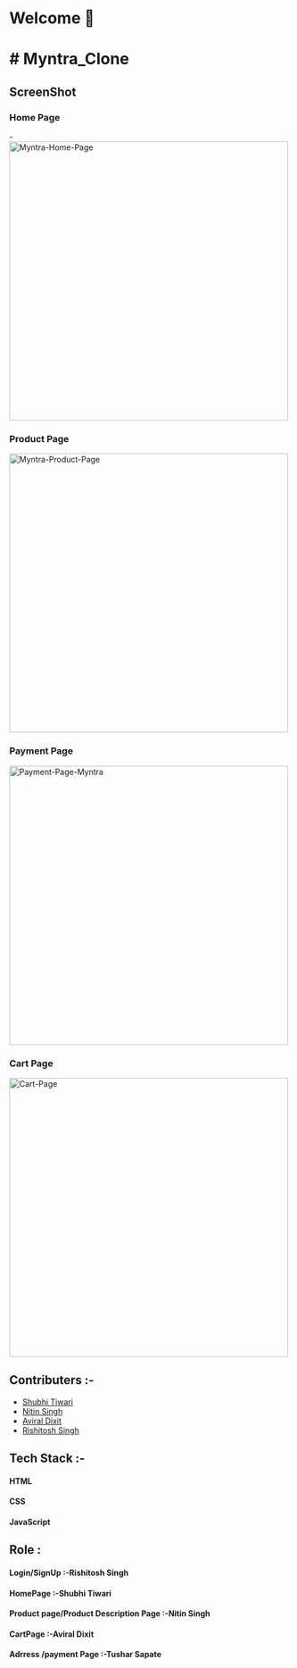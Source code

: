 <h1>Welcome 👋</h1>
<h1># Myntra_Clone</h1>

<h2>ScreenShot</h2>
<h3>Home Page</h3>
- <a href="https://ibb.co/M2h2BMH"><img src="https://i.ibb.co/2n6nZgr/Myntra-Home-Page.png" alt="Myntra-Home-Page" border="0" width="500px"></a>
<h3>Product Page</h3>
<a href="https://ibb.co/nwTbRmh"><img src="https://i.ibb.co/103LbQH/Myntra-Product-Page.png" alt="Myntra-Product-Page" border="0" width="500px"></a>
<h3>Payment Page</h3>

<a href="https://ibb.co/hHdz3Vs"><img src="https://i.ibb.co/9245QWn/Payment-Page-Myntra.png" alt="Payment-Page-Myntra" border="0"  width="500px" ></a>
<h3>Cart Page</h3>
<a href="https://ibb.co/zfTJzQW"><img src="https://i.ibb.co/kcs1t5V/Cart-Page.png" alt="Cart-Page" border="0" width="500px"></a>

<h2>Contributers :-</h2>
<ul>
  <li><a href="https://www.linkedin.com/in/shubhi-tiwari-7a4131237/">Shubhi Tiwari</a></li>
<li><a href="https://www.linkedin.com/in/nitin-singh-68ba35262/">Nitin Singh</a></li>
  <li><a href="https://www.linkedin.com/in/aviral-dixit-599482241/">Aviral Dixit</a></li>
   <li><a href="">Rishitosh Singh</a></li>
 
</ul>

<h2>Tech Stack :-</h2>
<h4>HTML</h4>
<h4>CSS</h4>
<h4>JavaScript</h4>

<h2>Role :</h2>
<h4>Login/SignUp :-Rishitosh Singh</h4>
<h4>HomePage :-Shubhi Tiwari</h4>
<h4>Product page/Product Description Page :-Nitin Singh</h4>
<h4>CartPage :-Aviral Dixit</h4>
<h4>Adrress /payment Page :-Tushar Sapate</h4>

